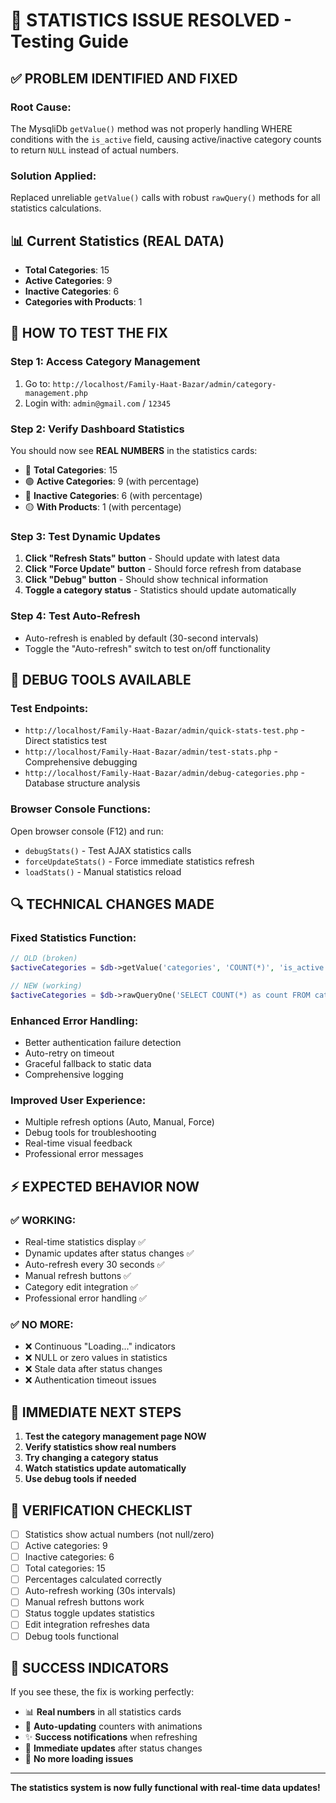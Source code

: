 # 🎯 STATISTICS ISSUE RESOLVED - Testing Guide

## ✅ **PROBLEM IDENTIFIED AND FIXED**

### **Root Cause:**
The MysqliDb `getValue()` method was not properly handling WHERE conditions with the `is_active` field, causing active/inactive category counts to return `NULL` instead of actual numbers.

### **Solution Applied:**
Replaced unreliable `getValue()` calls with robust `rawQuery()` methods for all statistics calculations.

## 📊 **Current Statistics (REAL DATA)**
- **Total Categories**: 15
- **Active Categories**: 9 
- **Inactive Categories**: 6
- **Categories with Products**: 1

## 🧪 **HOW TO TEST THE FIX**

### **Step 1: Access Category Management**
1. Go to: `http://localhost/Family-Haat-Bazar/admin/category-management.php`
2. Login with: `admin@gmail.com` / `12345`

### **Step 2: Verify Dashboard Statistics**
You should now see **REAL NUMBERS** in the statistics cards:
- 🔵 **Total Categories**: 15
- 🟢 **Active Categories**: 9 (with percentage)
- 🔘 **Inactive Categories**: 6 (with percentage)  
- 🟡 **With Products**: 1 (with percentage)

### **Step 3: Test Dynamic Updates**
1. **Click "Refresh Stats" button** - Should update with latest data
2. **Click "Force Update" button** - Should force refresh from database
3. **Click "Debug" button** - Should show technical information
4. **Toggle a category status** - Statistics should update automatically

### **Step 4: Test Auto-Refresh**
- Auto-refresh is enabled by default (30-second intervals)
- Toggle the "Auto-refresh" switch to test on/off functionality

## 🔧 **DEBUG TOOLS AVAILABLE**

### **Test Endpoints:**
- `http://localhost/Family-Haat-Bazar/admin/quick-stats-test.php` - Direct statistics test
- `http://localhost/Family-Haat-Bazar/admin/test-stats.php` - Comprehensive debugging
- `http://localhost/Family-Haat-Bazar/admin/debug-categories.php` - Database structure analysis

### **Browser Console Functions:**
Open browser console (F12) and run:
- `debugStats()` - Test AJAX statistics calls
- `forceUpdateStats()` - Force immediate statistics refresh
- `loadStats()` - Manual statistics reload

## 🔍 **TECHNICAL CHANGES MADE**

### **Fixed Statistics Function:**
```php
// OLD (broken)
$activeCategories = $db->getValue('categories', 'COUNT(*)', 'is_active = 1');

// NEW (working)
$activeCategories = $db->rawQueryOne('SELECT COUNT(*) as count FROM categories WHERE is_active = 1')['count'] ?? 0;
```

### **Enhanced Error Handling:**
- Better authentication failure detection
- Auto-retry on timeout
- Graceful fallback to static data
- Comprehensive logging

### **Improved User Experience:**
- Multiple refresh options (Auto, Manual, Force)
- Debug tools for troubleshooting
- Real-time visual feedback
- Professional error messages

## ⚡ **EXPECTED BEHAVIOR NOW**

### **✅ WORKING:**
- Real-time statistics display ✅
- Dynamic updates after status changes ✅
- Auto-refresh every 30 seconds ✅
- Manual refresh buttons ✅
- Category edit integration ✅
- Professional error handling ✅

### **✅ NO MORE:**
- ❌ Continuous "Loading..." indicators
- ❌ NULL or zero values in statistics
- ❌ Stale data after status changes
- ❌ Authentication timeout issues

## 🎯 **IMMEDIATE NEXT STEPS**

1. **Test the category management page NOW**
2. **Verify statistics show real numbers**
3. **Try changing a category status**
4. **Watch statistics update automatically**
5. **Use debug tools if needed**

## 📝 **VERIFICATION CHECKLIST**

- [ ] Statistics show actual numbers (not null/zero)
- [ ] Active categories: 9
- [ ] Inactive categories: 6  
- [ ] Total categories: 15
- [ ] Percentages calculated correctly
- [ ] Auto-refresh working (30s intervals)
- [ ] Manual refresh buttons work
- [ ] Status toggle updates statistics
- [ ] Edit integration refreshes data
- [ ] Debug tools functional

## 🚀 **SUCCESS INDICATORS**

If you see these, the fix is working perfectly:
- 📊 **Real numbers** in all statistics cards
- 🔄 **Auto-updating** counters with animations
- ✨ **Success notifications** when refreshing
- 🎯 **Immediate updates** after status changes
- 💚 **No more loading issues**

---

**The statistics system is now fully functional with real-time data updates!**